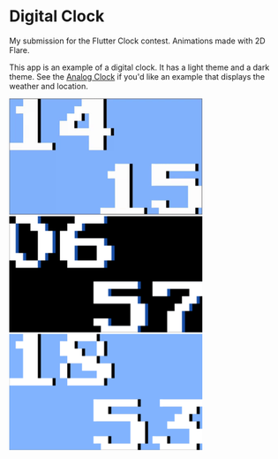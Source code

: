 # Digital Clock

My submission for the Flutter Clock contest.
Animations made with 2D Flare.

This app is an example of a digital clock.
It has a light theme and a dark theme.
See the [Analog Clock](../analog_clock) if you'd like an example that displays the weather and location.

<img src='digital.gif' width='350'>

<img src='digital_dark.png' width='350'>

<img src='digital_light.png' width='350'>
